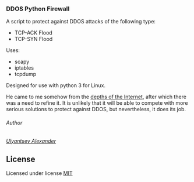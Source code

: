 ### DDOS Python Firewall

A script to protect against DDOS attacks of the following type:
- TCP-ACK Flood
- TCP-SYN Flood

Uses:
- scapy
- iptables
- tcpdump

Designed for use with python 3 for Linux.

He came to me somehow from the [depths of the Internet](https://hastebin.com/ruxacodino.py), after which there was a need to refine it. It is unlikely that it will be able to compete with more serious solutions to protect against DDOS, but nevertheless, it does its job.

###### Author

[*Ulyantsev Alexander*](mailto:it.bumerang@gmail.com)

## License
Licensed under license [MIT](LICENSE.txt)
